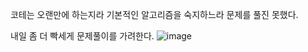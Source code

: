 코테는 오랜만에 하는지라 기본적인 알고리즘을 숙지하느라 문제를 풀진 못했다.

내일 좀 더 빡세게 문제풀이를 가려한다.
![image](https://github.com/user-attachments/assets/f22486d6-cf8b-4c7e-a4e7-adf5c7d709f7)

